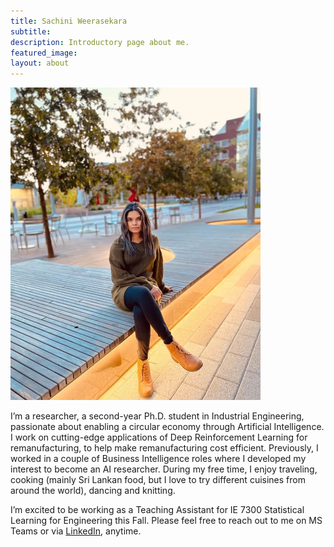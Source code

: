 ```yaml
---
title: Sachini Weerasekara
subtitle: 
description: Introductory page about me.
featured_image: 
layout: about
---
```


<img src="/images/TAs/Sachini Weerasekara.webp" width="400" height="500" />

I’m a researcher, a second-year Ph.D. student in Industrial Engineering, passionate about enabling a circular economy through Artificial Intelligence. I work on cutting-edge applications of Deep Reinforcement Learning for remanufacturing, to help make remanufacturing cost efficient. Previously, I worked in a couple of Business Intelligence roles where I developed my interest to become an AI researcher.
During my free time, I enjoy traveling, cooking (mainly Sri Lankan food, but I love to try different cuisines from around the world), dancing and knitting.

I’m excited to be working as a Teaching Assistant for IE 7300 Statistical Learning for Engineering this Fall. Please feel free to reach out to me on MS Teams or via <a href = "https://www.linkedin.com/in/sachini-weerasekara-4b95579a/">LinkedIn</a>, anytime.